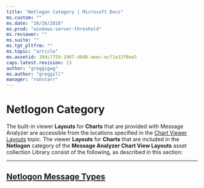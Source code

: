 ```yaml
---
title: "Netlogon Category | Microsoft Docs"
ms.custom: ""
ms.date: "10/26/2016"
ms.prod: "windows-server-threshold"
ms.reviewer: ""
ms.suite: ""
ms.tgt_pltfrm: ""
ms.topic: "article"
ms.assetid: 39dc7759-1967-40d8-aeec-ecf1e32f8ee5
caps.latest.revision: 13
author: "greggigwg"
ms.author: "greggill"
manager: "ronstarr"
---
```

# Netlogon Category
The built-in viewer **Layouts** for **Charts** that are provided with Message Analyzer are accessible from the locations specified in the [Chart Viewer Layouts](chart-viewer-layouts.md) topic. The viewer **Layouts** for **Charts** that are included in the **Netlogon** category of the **Message Analyzer Chart View Layouts** asset collection Library consist of the following, as described in this section:  
  
 ---  
  
 [Netlogon Message Types](netlogon-message-types.md)   
---
